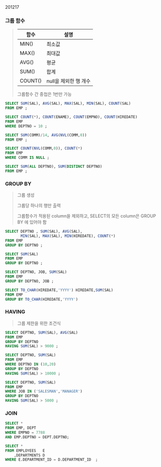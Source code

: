 201217

### 그룹 함수

> | 함수    | 설명                   |
> | ------- | ---------------------- |
> | MIN()   | 최소값                 |
> | MAX()   | 최대값                 |
> | AVG()   | 평균                   |
> | SUM()   | 합계                   |
> | COUNT() | null을  제외한 행 개수 |
> 
>그룹함수 간 중첩은 1번만 가능
>


```SQL
SELECT SUM(SAL), AVG(SAL), MAX(SAL), MIN(SAL), COUNT(SAL)
FROM EMP ;

SELECT COUNT(*), COUNT(ENAME), COUNT(EMPNO), COUNT(HIREDATE)
FROM EMP 
WHERE DEPTNO = 10 ; 

SELECT SUM(COMM)/14, AVG(NVL(COMM,0))
FROM EMP ;

SELECT COUNT(NVL(COMM,0)), COUNT(*)
FROM EMP 
WHERE COMM IS NULL ;

SELECT SUM(ALL DEPTNO), SUM(DISTINCT DEPTNO)
FROM EMP ; 
```





### GROUP BY

> 그룹 생성
>
> 그룹당 하나의 행만 출력
>
> 그룹함수가 적용된 column을 제외하고, SELECT의 모든 column은 GROUP BY 에 있어야 함

```sql
SELECT DEPTNO , SUM(SAL), AVG(SAL),
       MIN(SAL), MAX(SAL), MIN(HIREDATE), COUNT(*)
FROM EMP 
GROUP BY DEPTNO ; 

SELECT SUM(SAL)
FROM EMP 
GROUP BY DEPTNO ; 

SELECT DEPTNO, JOB, SUM(SAL) 
FROM EMP 
GROUP BY DEPTNO, JOB ;

SELECT TO_CHAR(HIREDATE,'YYYY') HIREDATE,SUM(SAL)
FROM EMP
GROUP BY TO_CHAR(HIREDATE,'YYYY')
```





### HAVING

> 그룹 제한을 위한 조건식 

```SQL
SELECT DEPTNO, SUM(SAL), AVG(SAL) 
FROM EMP 
GROUP BY DEPTNO 
HAVING SUM(SAL) > 9000 ; 

SELECT DEPTNO, SUM(SAL)
FROM EMP 
WHERE DEPTNO IN (10,20) 
GROUP BY DEPTNO 
HAVING SUM(SAL) > 10000 ;  

SELECT DEPTNO, SUM(SAL)
FROM EMP 
WHERE JOB IN ('SALESMAN','MANAGER') 
GROUP BY DEPTNO 
HAVING SUM(SAL) > 5000 ; 

```





### JOIN

```sql
SELECT *
FROM EMP, DEPT 
WHERE EMPNO = 7788 
AND EMP.DEPTNO = DEPT.DEPTNO; 

SELECT * 
FROM EMPLOYEES   E 
    ,DEPARTMENTS D 
WHERE E.DEPARTMENT_ID = D.DEPARTMENT_ID  ;
```

